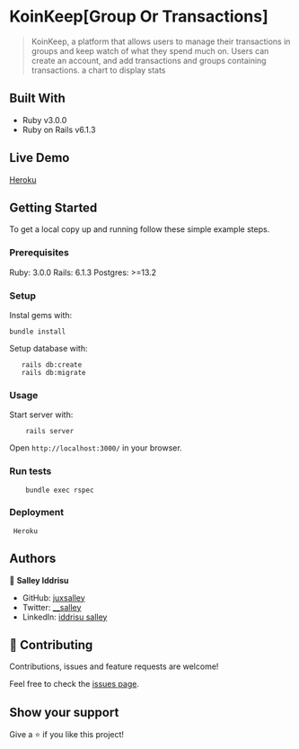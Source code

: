 # KoinKeep[Group Or Transactions]

> KoinKeep, a platform that allows users to manage their transactions in groups and keep watch of what they spend much on. Users can create an account, and add transactions and groups containing transactions. a chart to display stats 

## Built With

- Ruby v3.0.0
- Ruby on Rails v6.1.3

## Live Demo

[Heroku](https://koinkeep.herokuapp.app/)


## Getting Started

To get a local copy up and running follow these simple example steps.

### Prerequisites

Ruby: 3.0.0
Rails: 6.1.3
Postgres: >=13.2

### Setup

Instal gems with:

```
bundle install
```

Setup database with:

```
   rails db:create
   rails db:migrate
```


### Usage

Start server with:

```
    rails server
```

Open `http://localhost:3000/` in your browser.

### Run tests

```
    bundle exec rspec
```


### Deployment

` Heroku`

## Authors

👤 **Salley Iddrisu**

- GitHub: [juxsalley](https://github.com/juxsalley)
- Twitter: [__salley](https://twitter.com/__salley)
- LinkedIn: [iddrisu salley](https://www.linkedin.com/in/dev-salley)

## 🤝 Contributing

Contributions, issues and feature requests are welcome!

Feel free to check the [issues page](https://github.com/juxsalley/KoinKeep/issues).

## Show your support
Give a ⭐️ if you like this project!


